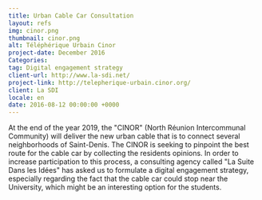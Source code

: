 ```yaml
---
title: Urban Cable Car Consultation
layout: refs
img: cinor.png
thumbnail: cinor.png
alt: Téléphérique Urbain Cinor
project-date: December 2016
Categories: 
tag: Digital engagement strategy
client-url: http://www.la-sdi.net/
project-link: http://telepherique-urbain.cinor.org/
client: La SDI
locale: en
date: 2016-08-12 00:00:00 +0000
---
```


At the end of the year 2019, the "CINOR" (North Réunion Intercommunal Community) will deliver the new urban cable that is to connect several neighborhoods of Saint-Denis. The CINOR is seeking to pinpoint the best route for the cable car by collecting the residents opinions. In order to increase participation to this process, a consulting agency called "La Suite Dans les Idées" has asked us to formulate a digital engagement strategy, especially regarding the fact that the cable car could stop near the University, which might be an interesting option for the students.
